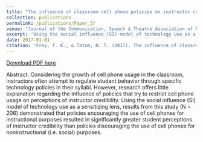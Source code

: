 ```yaml
---
title: "The influence of classroom cell phone policies on instructor credibility"
collection: publications
permalink: /publications/Paper_3/
venue: "Journal of the Communication, Speech & Theatre Association of North Dakota"
excerpt: 'Using the social influence (SI) model of technology use as a sensitizing lens results from this study (N = 206) demonstrated that policies encouraging the use of cell phones for instructional purposes resulted in significantly greater student perceptions of instructor credibility than policies discouraging the use of cell phones for noninstructional (i.e. social) purposes.'
date: 2017-01-01
citation: 'Frey, T. K., & Tatum, N. T. (2017). The influence of classroom cell phone policies on instructor credibility. <i>Journal of the Communication, Speech & Theatre Association of North Dakota, 29</i>, 1-13.'
---
```


[Download PDF here](http://tkodyfrey.github.io/files/JCSTAND.pdf)

Abstract: Considering the growth of cell phone usage in the classroom, instructors often attempt to regulate student behavior through specific technology policies in their syllabi. However, research offers little explanation regarding the influence of policies that try to restrict cell phone usage on perceptions of instructor credibility. Using the social influence (SI) model of technology use as a sensitizing lens, results from this study (N = 206) demonstrated that policies encouraging the use of cell phones for instructional purposes resulted in significantly greater student perceptions of instructor credibility than policies discouraging the use of cell phones for noninstructional (i.e. social) purposes.